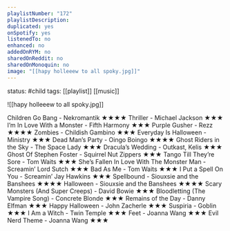 ```yaml
---
playlistNumber: "172"
playlistDescription:
duplicated: yes
onSpotify: yes
listenedTo: no
enhanced: no
addedOnRYM: no
sharedOnReddit: no
sharedOnMonoquin: no
image: "[[hapy holleeew to all spoky.jpg]]"
---
```

status: #child 
tags: [[playlist]] [[music]] 

![[hapy holleeew to all spoky.jpg]]

Children Go Bang - Nekromantik ★★★★
Thriller - Michael Jackson ★★★
I’m In Love With a Monster - Fifth Harmony ★★★
Purple Gusher - Rezz ★★★★
Zombies - Childish Gambino ★★★
Everyday Is Halloween - Ministry ★★★
Dead Man’s Party - Oingo Boingo ★★★★
Ghost Riders in the Sky - The Space Lady ★★★
Dracula’s Wedding - Outkast, Kelis ★★★
Ghost Of Stephen Foster - Squirrel Nut Zippers ★★★
Tango Till They’re Sore - Tom Waits ★★★
She’s Fallen In Love With The Monster Man - Screamin’ Lord Sutch ★★★
Bad As Me - Tom Waits ★★★
I Put a Spell On You - Screamin’ Jay Hawkins ★★★
Spellbound - Siouxsie and the Banshees ★★★★
Halloween - Siouxsie and the Banshees ★★★★
Scary Monsters (And Super Creeps) - David Bowie ★★★
Bloodletting (The Vampire Song) - Concrete Blonde ★★★
Remains of the Day - Danny Elfman ★★★
Happy Halloween - John Zacherle ★★★
Suspiria - Goblin ★★★
I Am a Witch - Twin Temple ★★★
Feet - Joanna Wang ★★★
Evil Nerd Theme - Joanna Wang ★★★
